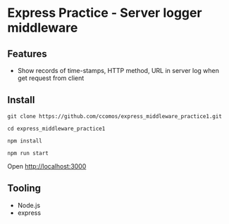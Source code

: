 # Express Practice - Server logger middleware

## Features
 - Show records of time-stamps, HTTP method, URL in server log when get request from client 

## Install
```
git clone https://github.com/ccomos/express_middleware_practice1.git
```
```
cd express_middleware_practice1
```
```
npm install
```
```
npm run start
```

 Open [http://localhost:3000](http://localhost:3000) 

## Tooling
- Node.js
- express
